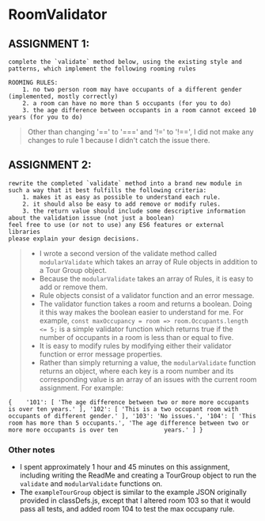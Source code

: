 # RoomValidator

## ASSIGNMENT 1:
	complete the `validate` method below, using the existing style and patterns, which implement the following rooming rules

	ROOMING RULES:
		1. no two person room may have occupants of a different gender (implemented, mostly correctly)
		2. a room can have no more than 5 occupants (for you to do)
		3. the age difference between occupants in a room cannot exceed 10 years (for you to do)
    
> Other than changing '==' to '===' and '!=' to '!==', I did not make any changes to rule 1 because I didn't catch the issue there.

## ASSIGNMENT 2:
	rewrite the completed `validate` method into a brand new module in such a way that it best fulfills the following criteria:
		1. makes it as easy as possible to understand each rule.
		2. it should also be easy to add remove or modify rules.
		3. the return value should include some descriptive information about the validation issue (not just a boolean)
	feel free to use (or not to use) any ES6 features or external libraries
	please explain your design decisions.
  
  > - I wrote a second version of the validate method called `modularValidate` which takes an array of Rule objects in addition to a Tour Group object.
  > - Because the `modularValidate` takes an array of Rules, it is easy to add or remove them.
  > - Rule objects consist of a validator function and an error message.
  > - The validator function takes a room and returns a boolean.  Doing it this way makes the boolean easier to understand for me.  For example, 
  `const maxOccupancy = room => room.Occupants.length <= 5;` is a simple validator function which returns true if the number of occupants in a room is less than or equal to five.
  > - It is easy to modify rules by modifying either their validator function or error message properties.
  > - Rather than simply returning a value, the `modularValidate` function returns an object, where each key is a room number and its corresponding value is an array of an issues with the current room assignment.  For example:
  
  `{ 	'101': [ 'The age difference between two or more more occupants is over ten years.' ],
  	'102': [ 'This is a two occupant room with occupants of different gender.' ],
  	'103': 'No issues.',
  	'104': [ 'This room has more than 5 occupants.', 'The age difference between two or more more occupants is over ten 			years.' ]
   }
     `
  
### Other notes
- I spent approximately 1 hour and 45 minutes on this assignment, including writing the ReadMe and creating a TourGroup object to run the `validate` and `modularValidate` functions on.
- The `exampleTourGroup` object is similar to the example JSON originally provided in classDefs.js, except that I altered room 103 so that it would pass all tests, and added room 104 to test the max occupany rule.
  
  
